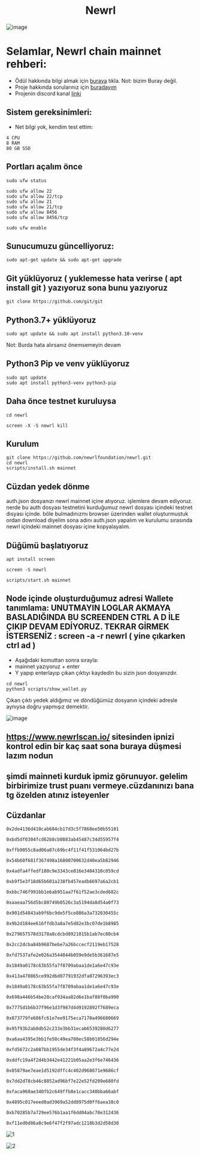 <h1 align="center"> Newrl </h1>

![image](https://user-images.githubusercontent.com/101149671/194660242-7679c111-df7a-49fd-b9eb-1d83cd5e010f.png)

# Selamlar, Newrl chain mainnet rehberi:

 * Ödül hakkında bilgi almak için [buraya](https://newrl.medium.com/join-newrls-incentivized-testnet-and-earn-newrl-tokens-716e6af7b1b9) tıkla. Not: bizim Buray değil.
 * Proje hakkında sorularınız için [buradayım](discord.gg/ruescommunity)
 * Projenin discord kanal [linki](https://discord.gg/GWVZxuH2)

## Sistem gereksinimleri:

 * Net bilgi yok, kendim test ettim:

```
4 CPU
8 RAM
80 GB SSD
```

## Portları açalım önce
```
sudo ufw status
```
```
sudo ufw allow 22
sudo ufw allow 22/tcp
sudo ufw allow 21
sudo ufw allow 21/tcp
sudo ufw allow 8456
sudo ufw allow 8456/tcp
```
```
sudo ufw enable
```



## Sunucumuzu güncelliyoruz:
```
sudo apt-get update && sudo apt-get upgrade
```

## Git yüklüyoruz ( yuklemesse hata verirse  ( apt install git ) yazıyoruz sona bunu yazıyoruz
```
git clone https://github.com/git/git
```

## Python3.7+  yüklüyoruz
```
sudo apt update && sudo apt install python3.10-venv
```
Not: Burda hata alırsanız önemsemeyin devam
## Python3 Pip ve venv yüklüyoruz  
```
sudo apt update
sudo apt install python3-venv python3-pip
```

## Daha önce testnet kuruluysa

```
cd newrl
```
```
screen -X -S newrl kill
```

## Kurulum
```
git clone https://github.com/newrlfoundation/newrl.git
cd newrl
scripts/install.sh mainnet
```

## Cüzdan yedek dönme
auth.json dosyanızı newrl mainnet içine atıyoruz. işlemlere devam ediyoruz. nerde bu auth dosyası testnetini kurduğumuz newrl dosyası içindeki testnet dısyası içinde. böle bulmadınızmı browser üzerinden wallet oluşturmustuk ordan download diyelim sona adını auth.json yapalım ve kurulumu sırasında newrl içindeki mainnet dosyası içine kopyalayalım.

## Düğümü başlatıyoruz
```
apt install screen
```

```
screen -S newrl
```

```
scripts/start.sh mainnet
```

## Node içinde oluşturduğumuz adresi Wallete tanımlama:  UNUTMAYIN LOGLAR AKMAYA BASLADIĞINDA BU SCREENDEN CTRL A D İLE ÇIKIP DEVAM EDİYORUZ. TEKRAR GİRMEK İSTERSENİZ : screen -a -r newrl  ( yine çıkarken ctrl ad )

 * Aşağıdaki komuttan sonra sırayla:
 * mainnet yazıyoruz + enter
 * Y yapıp enterlayıp çıkan çıktıyı kaydedin bu sizin json dosyanızdır.

```
cd newrl
python3 scripts/show_wallet.py
```

Çıkan çıktı yedek aldığımız ve döndüğümüz dosyanın içindeki adresle aynıysa doğru yapmışız demektir.

![image](https://user-images.githubusercontent.com/101149671/194666768-2920d230-3f2f-4fbe-89ff-84fc222bfb00.png)


## https://www.newrlscan.io/  sitesinden ipnizi kontrol edin bir kaç saat sona buraya düşmesi lazım nodun

## şimdi mainneti kurduk ipmiz görunuyor. gelelim birbirimize trust puanı vermeye.cüzdanınızı bana tg özelden atınız isteyenler

## Cüzdanlar
```
0x2de4136d410cab684cb17d3c5f7868ee50b55101
```
```
0xbd5df0304fcd62b8cb0883ab45487c34d55957f4
```
```
0xffb9055c8ad06a87c69bc4f11f41f531064bd27b
```
```
0x54b60f681f367498a16800700632d40ea5b82946
```
```
0x4adfa4ffedf180c9e3343ce016e3404310c059cd
```
```
0xb9f5e3f18d65b601a238fb457eadb6697a6a2cb1
```
```
0xbbc746f991bb1e6ab951aa7f61f52ae3cded682c
```
```
0xaaeaa756d5bc80749b0526c3a5194da8d54a0f73
```
```
0x901d54843ab9f6bc9de5f5ce886a3a732030455c
```
```
0x9b2d184ee616ffdb3a8a7e5d82e3bc07de1b8985
```
```
0x279657578d3178a8cdcbd8921015b1ab7ec80cb4
```
```
0x2cc2dcba84b9687bebe7a26bccecf2119eb17528
```
```
0xfd7537afe2e026a3544844b059e9de5b361687e5
```
```
0x1849a0178c63b55fa7f8709abaa1de1a6e47c93e
```
```
0x413a470865ce992d6d07791932dfa07296393ec3
```
```
0x1849a0178c63b55fa7f8709abaa1de1a6e47c93e
```
```
0x698a446b54be28caf934aa82d6e1baf88f0ba990
```
```
0x7775d1b6b37f96e1d3f987d4d9192892f7689eca
```
```
0x873779fe686fc61e7ee9175eca7170a496680669
```
```
0x95f93b2ab8db52c233e3bb31ecab6539280d6277
```
```
0xa6aa4395e3bb1fe50c49ea708ec58b01856d294e
```
```
0xfd5672c2a087bb1955de34f3f4a89672a4c77e2d
```
```
0xddfc19a4f2d4b3442e41221b05aa2e3f6e746436
```
```
0x05879ae7eae1d5192dffc4c402d968071e9686cf
```
```
0x7dd2d78cb46c8852ad96bf7e22e52fd209e680fd
```
```
0xfaca960ae340fb2c649ffb8e1cacc340bba66abf
```
```
0x4895c017eeed0ad3969a52dd8975d0ff6aea38c0
```
```
0xb70285b7a729ee576b1aa1f6dd04abc78e312436
```
```
0xf11ed0d86a8c9e6f47f2f97adc1218b3d2d58d30
```

![1](https://user-images.githubusercontent.com/91562185/199553273-3859ecc1-b040-447e-8acb-d14f9aa867ce.jpg)

![2](https://user-images.githubusercontent.com/91562185/199553329-3ec31a41-e110-42ef-88a6-9629e506020e.jpg)



